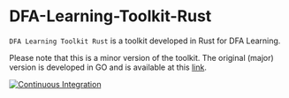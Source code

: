 # DFA-Learning-Toolkit-Rust

`DFA Learning Toolkit Rust` is a toolkit developed in Rust for DFA Learning.

Please note that this is a minor version of the toolkit. The original (major) version is developed in GO and is available at this [link](https://github.com/Cherrett/DFA-Learning-Toolkit).

[![Continuous Integration](https://github.com/Cherrett/DFA-Learning-Toolkit-Rust/actions/workflows/workflow.yaml/badge.svg?branch=master&event=push)](https://github.com/Cherrett/DFA-Learning-Toolkit-Rust/actions/workflows/workflow.yaml)
